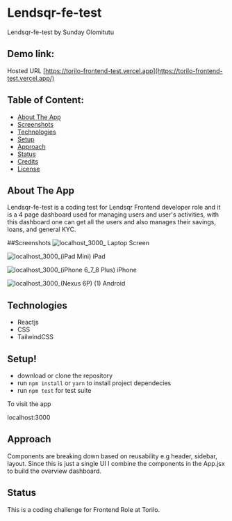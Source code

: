 # Lendsqr-fe-test

Lendsqr-fe-test
by Sunday Olomitutu

## Demo link:

Hosted URL [https://torilo-frontend-test.vercel.app](https://torilo-frontend-test.vercel.app/)

## Table of Content:

- [About The App](#about-the-app)
- [Screenshots](#screenshots)
- [Technologies](#technologies)
- [Setup](#setup)
- [Approach](#approach)
- [Status](#status)
- [Credits](#credits)
- [License](#license)

## About The App

Lendsqr-fe-test is a coding test for Lendsqr Frontend developer role and it is a 4 page dashboard used for managing users and user's activities, with this dashboard one can get all the users and also manages their savings, loans, and general KYC.

##Screenshots
![localhost_3000_](https://user-images.githubusercontent.com/23562596/205415796-28141de5-94f1-46e1-a959-5689ff0ee6f6.png)
Laptop Screen


![localhost_3000_(iPad Mini)](https://user-images.githubusercontent.com/23562596/205415778-f13589bf-5127-41ad-abee-ad21adba0fd8.png)
iPad


![localhost_3000_(iPhone 6_7_8 Plus)](https://user-images.githubusercontent.com/23562596/205415781-2f47f7e7-3456-44eb-b8a8-fcb8a1217e32.png)
iPhone

![localhost_3000_(Nexus 6P) (1)](https://user-images.githubusercontent.com/23562596/205415790-bd47a7ec-06a7-4942-8508-a7e91d440849.png)
Android 

## Technologies

- Reactjs
- CSS
- TailwindCSS

## Setup!

- download or clone the repository
- run `npm install` or `yarn` to install project dependecies
- run `npm test` for test suite

To visit the app

localhost:3000

## Approach

Components are breaking down based on reusability e.g header, sidebar, layout. Since this is just a single UI I combine the components in the App.jsx to build the overview dashboard.

## Status

This is a coding challenge for Frontend Role at Torilo.
